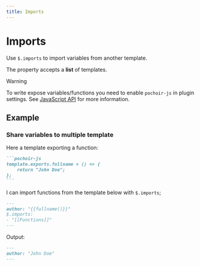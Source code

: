 ```yaml
---
title: Imports
---
```

# Imports

Use `$.imports` to import variables from another template.

The property accepts a **list** of templates.

> [!warning]
> To write expose variables/functions you need to enable `pochoir-js` in plugin settings.
> See [JavaScript API](/javascript) for more information.

## Example

### Share variables to multiple template

Here a template exporting a function:

````md {filename="Functions.md"}
```pochoir-js
template.exports.fullname = () => {
    return "John Doe";
};
```
````

I can import functions from the template below with `$.imports`;

```md {filename="Another Template.md"}
---
author: "{{fullname()}}"
$.imports:
- "[[Functions]]"
---
```

Output:

```md {filename="Note.md"}
---
author: "John Doe"
---
```

